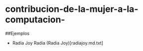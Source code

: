 # contribucion-de-la-mujer-a-la-computacion-
##Ejemplos 
- Radia Joy Radia (Radia Joy)[radiajoy.md.txt]
